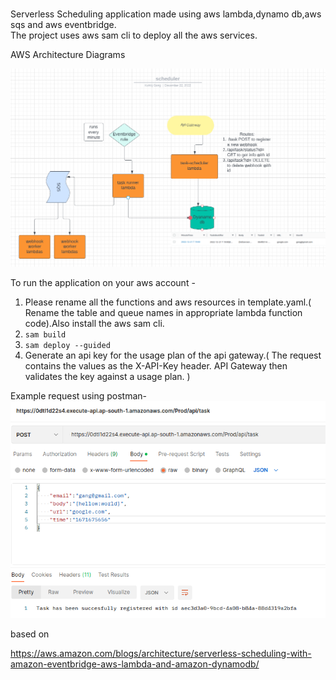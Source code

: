 # 

Serverless Scheduling application made using aws lambda,dynamo db,aws sqs and aws eventbridge. \
The project uses aws sam cli to deploy all the aws services.


AWS Architecture Diagrams

![aws resources diagram](diagram.png "Title")

To run the application on your aws account -
1. Please rename all the functions and aws resources in template.yaml.( Rename the table and queue names in appropriate lambda function code).Also install the aws sam cli.
2. ```sam build```
3. ```sam deploy --guided```
4. Generate an api key for the usage plan of the api gateway.( The request contains the values as the X-API-Key header. API Gateway then validates the key against a usage plan. )

Example request using postman-
![postman requesty](api-request.png "Title")


based on

https://aws.amazon.com/blogs/architecture/serverless-scheduling-with-amazon-eventbridge-aws-lambda-and-amazon-dynamodb/